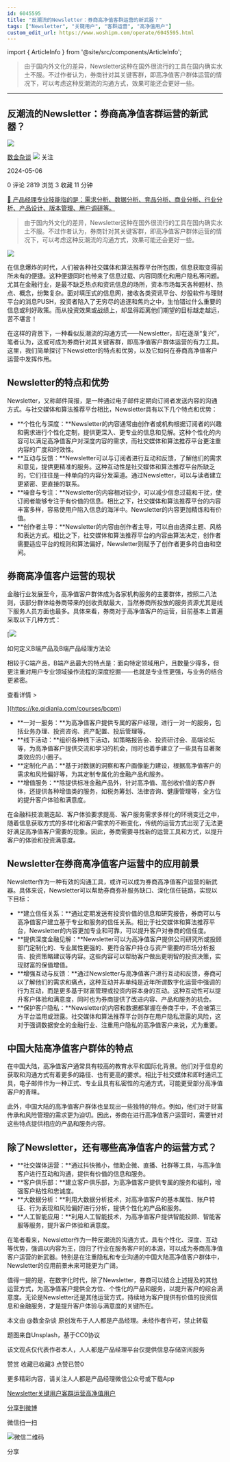 ```yaml
---
id: 6045595
title: "反潮流的Newsletter：券商高净值客群运营的新武器？"
tags: ["Newsletter", "关键用户", "客群运营", "高净值用户"]
custom_edit_url: https://www.woshipm.com/operate/6045595.html
---
```

import { ArticleInfo } from '@site/src/components/ArticleInfo';

<ArticleInfo
    author="数金杂谈"
    authorLink="https://www.woshipm.com/u/1574212"
    published="2024-05-06"
    views={2819}
    comments={0}
    collects={3}
/>

> 由于国内外文化的差异，Newsletter这种在国外很流行的工具在国内确实水土不服。不过作者认为，券商针对其关键客群，即高净值客户群体运营的情况下，可以考虑这种反潮流的沟通方式，效果可能还会更好一些。

---

## 反潮流的Newsletter：券商高净值客群运营的新武器？

[![](https://static.woshipm.com/view/woshipm_api_def_20240325205151_2448.jpg?imageView2/1/w/72/h/72/q/100)](https://www.woshipm.com/u/1574212)

[数金杂谈](https://www.woshipm.com/u/1574212) ![](https://static.woshipm.com/tag/1101_1@2x.png) 关注

2024-05-06

0 评论 2819 浏览 3 收藏 11 分钟

[🔗 产品经理专业技能指的是：需求分析、数据分析、竞品分析、商业分析、行业分析、产品设计、版本管理、用户调研等。](https://ke.qidianla.com/courses/90pm)

> 由于国内外文化的差异，Newsletter这种在国外很流行的工具在国内确实水土不服。不过作者认为，券商针对其关键客群，即高净值客户群体运营的情况下，可以考虑这种反潮流的沟通方式，效果可能还会更好一些。

![](https://image.woshipm.com/2024/01/03/7a55fa94-aa29-11ee-9c9e-00163e142b65.png)

在信息爆炸的时代，人们被各种社交媒体和算法推荐平台所包围，信息获取变得前所未有的便捷。这种便捷同时也带来了信息过载、内容同质化和用户隐私等问题。尤其在金融行业，是最不缺乏热点和资讯信息的场所，资本市场每天各种题材、热点、概念，纷繁复杂。面对填压式的信息网，接收各类资讯平台、炒股软件与理财平台的消息PUSH，投资者陷入了无穷尽的追逐和焦灼之中，生怕错过什么重要的信息或利好政策。而从投资效果或战绩上，却显得距离他们期望的目标越走越远，苦不堪言！

在这样的背景下，一种看似反潮流的沟通方式——Newsletter，却在逐渐“复兴”，笔者认为，这或可成为券商针对其关键客群，即高净值客户群体运营的有力工具。这里，我们简单探讨下Newsletter的特点和优势，以及它如何在券商高净值客户运营中发挥作用。

## Newsletter的特点和优势

Newsletter，又称邮件简报，是一种通过电子邮件定期向订阅者发送内容的沟通方式。与社交媒体和算法推荐平台相比，Newsletter具有以下几个特点和优势：

*   **个性化与深度：**Newsletter的内容通常由创作者或机构根据订阅者的兴趣和需求进行个性化定制，提供更深入、更专业的信息和见解。这种个性化的内容可以满足高净值客户对深度内容的需求，而社交媒体和算法推荐平台更注重内容的广度和时效性。
*   **互动与反馈：**Newsletter可以与订阅者进行互动和反馈，了解他们的需求和意见，提供更精准的服务。这种互动性是社交媒体和算法推荐平台所缺乏的，它们往往是一种单向的内容分发渠道。通过Newsletter，可以与读者建立更紧密、更直接的联系。
*   **噪音与专注：**Newsletter的内容相对较少，可以减少信息过载和干扰，使订阅者能够专注于有价值的信息。相比之下，社交媒体和算法推荐平台的内容丰富多样，容易使用户陷入信息的海洋中。Newsletter的内容更加精炼和有价值。
*   **创作者主导：**Newsletter的内容由创作者主导，可以自由选择主题、风格和表达方式。相比之下，社交媒体和算法推荐平台的内容由算法决定，创作者需要适应平台的规则和算法偏好，Newsletter则赋予了创作者更多的自由和空间。

## 券商高净值客户运营的现状

金融行业发展至今，高净值客户群体成为各家机构服务的主要群体，按照二八法则，该部分群体给券商带来的创收贡献最大，当然券商所投放的服务资源尤其是线下服务人员方面也最多。具体来看，券商对于高净值客户的运营，目前基本上普遍采取以下几种方式：

[![](https://image.woshipm.com/2023/08/02/72b77e4e-30e3-11ee-88e7-00163e0b5ff3.png)

如何定义B端产品及B端产品经理方法论

相较于C端产品，B端产品最大的特点是：面向特定领域用户，且数量少得多，但更注重对用户专业领域操作流程的深度挖掘——也就是专业性更强，与业务的结合更紧密。

查看详情 >

](https://ke.qidianla.com/courses/bcpm)

*   **一对一服务：**为高净值客户提供专属的客户经理，进行一对一的服务，包括业务办理、投资咨询、资产配置、投后管理等。
*   **线下活动：**组织各种线下活动，如策略报告会、投资研讨会、高端论坛等，为高净值客户提供交流和学习的机会，同时也着手建立了一些具有显著聚类效应的小圈子。
*   **定制化产品：**基于对数据的洞察和客户画像能力建设，根据高净值客户的需求和风险偏好等，为其定制专属化的金融产品和服务。
*   **增值服务：**除提供标准金融产品外，针对高净值、高创收价值的客户群体，还提供各种增值类的服务，如税务筹划、法律咨询、健康管理等，全方位的提升客户体验和满意度。

在金融科技浪潮迭起、客户体验要求提高、客户服务需求多样化的环境变迁之中，随着信息获取方式的多样化和客户需求的不断变化，传统的运营方式出现了无法更好满足高净值客户需要的现象。因此，券商需要寻找新的运营工具和方式，以提升客户的体验和投资满意度。

## Newsletter在券商高净值客户运营中的应用前景

Newsletter作为一种有效的沟通工具，或许可以成为券商高净值客户运营的新武器。具体来说，Newsletter可以帮助券商弥补服务缺口、深化信任链路，实现以下目标：

*   **建立信任关系：**通过定期发送有投资价值的信息和研究报告，券商可以与高净值客户建立基于专业和服务的信任关系。相比于社交媒体和算法推荐平台，Newsletter的内容更加专业和可靠，可以提升客户对券商的信任度。
*   **提供深度金融见解：**Newsletter可以为高净值客户提供公司研究所或投顾部门定制化的、专业属性更强的、更符合客户持仓与资产需要的市场分析报告、投资策略建议等内容。这些内容可以帮助客户做出更明智的投资决策，实现财富的保值增值。
*   **增强互动与反馈：**通过Newsletter与高净值客户进行互动和反馈，券商可以了解他们的需求和痛点，这种互动并非单纯是近年所谓数字化运营中强调的行为互动，而是更多基于财富管理或投资内容本身的互动。这种互动性可以提升客户体验和满意度，同时也为券商提供了改进内容、产品和服务的机会。
*   **保护客户隐私：**Newsletter的内容和数据都掌握在券商手中，不会被第三方平台滥用或泄露。社交媒体和算法推荐平台则存在用户隐私泄露的风险，这对于强调数据安全的金融行业、注重用户隐私的高净值客户来说，尤为重要。

## 中国大陆高净值客户群体的特点

在中国大陆，高净值客户通常具有较高的教育水平和国际化背景。他们对于信息的获取和沟通方式有着更多的路径、也有更高的要求。相比于社交媒体和即时通讯工具，电子邮件作为一种正式、专业且具有私密性的沟通方式，可能更受部分高净值客户的青睐。

此外，中国大陆的高净值客户群体也呈现出一些独特的特点。例如，他们对于财富传承和风险管理的需求更为迫切。因此，券商在进行高净值客户运营时，需要针对这些特点提供相应的产品和服务内容。

## 除了Newsletter，还有哪些高净值客户的运营方式？

*   **社交媒体运营：**通过抖快微小，借助企微、直播、社群等工具，与高净值客户进行互动和沟通，提供有价值的信息和服务。
*   **客户俱乐部：**建立客户俱乐部，为高净值客户提供专属的服务和福利，增强客户粘性和忠诚度。
*   **大数据分析：**利用大数据分析技术，对高净值客户的基本属性、账户特征、行为表现和风险偏好进行分析，提供个性化的产品和服务。
*   **人工智能应用：**利用人工智能技术，为高净值客户提供智能投顾、智能客服等服务，提升客户体验和满意度。

在笔者看来，Newsletter作为一种反潮流的沟通方式，具有个性化、深度、互动等优势，强调以内容为王，回归了行业在服务客户时的本源，可以成为券商高净值客户运营的新武器。特别是在注重隐私和专业沟通的中国大陆高净值客户群体中，Newsletter的应用前景未来可能更为广阔。

值得一提的是，在数字化时代，除了Newsletter，券商可以结合上述提及的其他运营方式，为高净值客户提供全方位、个性化的产品和服务，以提升客户的综合满意度。无论是Newsletter还是其他运营方式，持续地为客户提供有价值的投资信息和金融服务，才是提升客户体验与满意度的关键所在。

本文由 @数金杂谈 原创发布于人人都是产品经理。未经作者许可，禁止转载

题图来自Unsplash，基于CC0协议

该文观点仅代表作者本人，人人都是产品经理平台仅提供信息存储空间服务

赞赏 收藏已收藏3 点赞已赞0

更多精彩内容，请关注人人都是产品经理微信公众号或下载App

[Newsletter](https://www.woshipm.com/tag/newsletter)[关键用户](https://www.woshipm.com/tag/%e5%85%b3%e9%94%ae%e7%94%a8%e6%88%b7)[客群运营](https://www.woshipm.com/tag/%e5%ae%a2%e7%be%a4%e8%bf%90%e8%90%a5)[高净值用户](https://www.woshipm.com/tag/%e9%ab%98%e5%87%80%e5%80%bc%e7%94%a8%e6%88%b7)

[分享到微博](https://service.weibo.com/share/share.php?appkey=2775287854&title=反潮流的Newsletter：券商高净值客群运营的新武器？&url=https://www.woshipm.com/operate/6045595.html&pic=https://image.woshipm.com/2024/01/03/7a55fa94-aa29-11ee-9c9e-00163e142b65.png)

微信扫一扫

![微信二维码](https://api.pwmqr.com/qrcode/create/?url=https://www.woshipm.com/operate/6045595.html)

分享